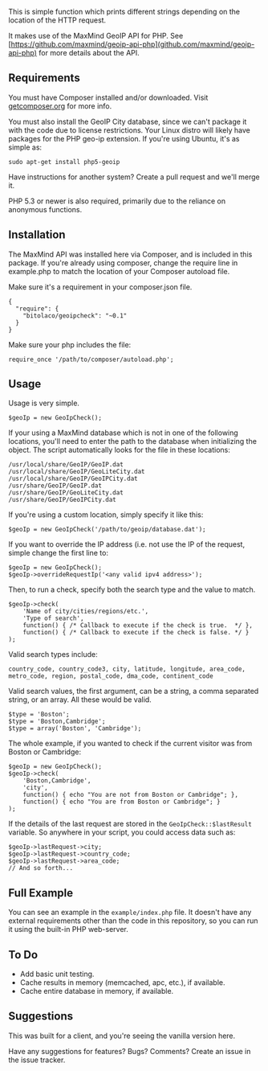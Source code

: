 This is simple function which prints different strings depending on the
location of the HTTP request.

It makes use of the MaxMind GeoIP API for PHP.
See [https://github.com/maxmind/geoip-api-php](github.com/maxmind/geoip-api-php)
for more details about the API.

## Requirements

You must have Composer installed and/or downloaded. Visit [getcomposer.org](http://getcomposer.org) for more info.

You must also install the GeoIP City database, since we can't package it with the code due to license restrictions.
Your Linux distro will likely have packages for the PHP geo-ip extension.
If you're using Ubuntu, it's as simple as:

    sudo apt-get install php5-geoip

Have instructions for another system? Create a pull request and we'll merge it.

PHP 5.3 or newer is also required, primarily due to the reliance on anonymous functions.

## Installation

The MaxMind API was installed here via Composer, and is included in this package.
If you're already using composer, change the require line in example.php
to match the location of your Composer autoload file.

Make sure it's a requirement in your composer.json file.

    {
      "require": {
        "bitolaco/geoipcheck": "~0.1"
      }
    }

Make sure your php includes the file:

    require_once '/path/to/composer/autoload.php';

## Usage

Usage is very simple.

    $geoIp = new GeoIpCheck();

If your using a MaxMind database which is not in one of the following locations, you'll need to enter the path to the
database when initializing the object. The script automatically looks for the file in these locations:

    /usr/local/share/GeoIP/GeoIP.dat
    /usr/local/share/GeoIP/GeoLiteCity.dat
    /usr/local/share/GeoIP/GeoIPCity.dat
    /usr/share/GeoIP/GeoIP.dat
    /usr/share/GeoIP/GeoLiteCity.dat
    /usr/share/GeoIP/GeoIPCity.dat

If you're using a custom location, simply specify it like this:

    $geoIp = new GeoIpCheck('/path/to/geoip/database.dat');

If you want to override the IP address (i.e. not use the IP of the request, simple change the first line to:

    $geoIp = new GeoIpCheck();
    $geoIp->overrideRequestIp('<any valid ipv4 address>');

Then, to run a check, specify both the search type and the value to match.

    $geoIp->check(
        'Name of city/cities/regions/etc.',
        'Type of search',
        function() { /* Callback to execute if the check is true.  */ },
        function() { /* Callback to execute if the check is false. */ }
    );

Valid search types include:

    country_code, country_code3, city, latitude, longitude, area_code, metro_code, region, postal_code, dma_code, continent_code

Valid search values, the first argument, can be a string, a comma separated string,
or an array. All these would be valid.

    $type = 'Boston';
    $type = 'Boston,Cambridge';
    $type = array('Boston', 'Cambridge');

The whole example, if you wanted to check if the current visitor was from Boston or Cambridge:

    $geoIp = new GeoIpCheck();
    $geoIp->check(
        'Boston,Cambridge',
        'city',
        function() { echo "You are not from Boston or Cambridge"; },
        function() { echo "You are from Boston or Cambridge"; }
    );

If the details of the last request are stored in the `GeoIpCheck::$lastResult` variable. So anywhere in your script,
you could access data such as:

    $geoIp->lastRequest->city;
    $geoIp->lastRequest->country_code;
    $geoIp->lastRequest->area_code;
    // And so forth...

## Full Example

You can see an example in the `example/index.php` file. It doesn't have any external requirements other than the code
in this repository, so you can run it using the built-in PHP web-server.

## To Do

- Add basic unit testing.
- Cache results in memory (memcached, apc, etc.), if available.
- Cache entire database in memory, if available.

## Suggestions

This was built for a client, and you're seeing the vanilla version here.

Have any suggestions for features? Bugs? Comments? Create an issue in the issue tracker.

